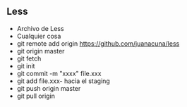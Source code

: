 ## Less
- Archivo de Less
- Cualquier cosa
- git remote add origin https://github.com/juanacuna/less
- git origin master
- git fetch
- git init
- git commit -m "xxxx" file.xxx
- git add file.xxx- hacia el staging
- git push origin master
- git pull origin

